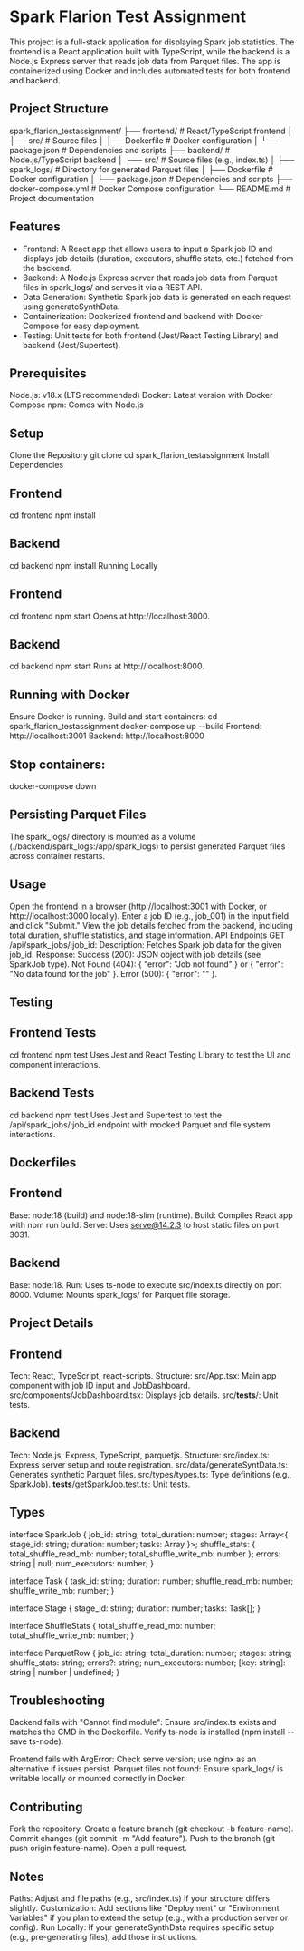 # Spark Flarion Test Assignment
This project is a full-stack application for displaying Spark job statistics. 
The frontend is a React application built with TypeScript, while the backend is a Node.js Express server that reads job data from Parquet files. 
The app is containerized using Docker and includes automated tests for both frontend and backend.

## Project Structure

spark_flarion_testassignment/
├── frontend/           # React/TypeScript frontend
│   ├── src/           # Source files
│   ├── Dockerfile     # Docker configuration
│   └── package.json   # Dependencies and scripts
├── backend/           # Node.js/TypeScript backend
│   ├── src/           # Source files (e.g., index.ts)
│   ├── spark_logs/    # Directory for generated Parquet files
│   ├── Dockerfile     # Docker configuration
│   └── package.json   # Dependencies and scripts
├── docker-compose.yml  # Docker Compose configuration
└── README.md          # Project documentation

## Features
- Frontend: A React app that allows users to input a Spark job ID and displays job details (duration, executors, shuffle stats, etc.) fetched from the backend.
- Backend: A Node.js Express server that reads job data from Parquet files in spark_logs/ and serves it via a REST API.
- Data Generation: Synthetic Spark job data is generated on each request using generateSynthData.
- Containerization: Dockerized frontend and backend with Docker Compose for easy deployment.
- Testing: Unit tests for both frontend (Jest/React Testing Library) and backend (Jest/Supertest).

## Prerequisites
Node.js: v18.x (LTS recommended)
Docker: Latest version with Docker Compose
npm: Comes with Node.js

## Setup
Clone the Repository
git clone <repository-url>
cd spark_flarion_testassignment
Install Dependencies

## Frontend
cd frontend
npm install

## Backend
cd backend
npm install
Running Locally

## Frontend
cd frontend
npm start
Opens at http://localhost:3000.

## Backend
cd backend
npm start
Runs at http://localhost:8000.

## Running with Docker
Ensure Docker is running.
Build and start containers:
cd spark_flarion_testassignment
docker-compose up --build
Frontend: http://localhost:3001
Backend: http://localhost:8000

## Stop containers:
docker-compose down

## Persisting Parquet Files
The spark_logs/ directory is mounted as a volume (./backend/spark_logs:/app/spark_logs) to persist generated Parquet files across container restarts.

## Usage
Open the frontend in a browser (http://localhost:3001 with Docker, or http://localhost:3000 locally).
Enter a job ID (e.g., job_001) in the input field and click "Submit."
View the job details fetched from the backend, including total duration, shuffle statistics, and stage information.
API Endpoints
GET /api/spark_jobs/:job_id:
Description: Fetches Spark job data for the given job_id.
Response:
Success (200): JSON object with job details (see SparkJob type).
Not Found (404): { "error": "Job not found" } or { "error": "No data found for the job" }.
Error (500): { "error": "<error message>" }.

## Testing

## Frontend Tests
cd frontend
npm test
Uses Jest and React Testing Library to test the UI and component interactions.

## Backend Tests
cd backend
npm test
Uses Jest and Supertest to test the /api/spark_jobs/:job_id endpoint with mocked Parquet and file system interactions.

## Dockerfiles

## Frontend
Base: node:18 (build) and node:18-slim (runtime).
Build: Compiles React app with npm run build.
Serve: Uses serve@14.2.3 to host static files on port 3031.

## Backend
Base: node:18.
Run: Uses ts-node to execute src/index.ts directly on port 8000.
Volume: Mounts spark_logs/ for Parquet file storage.

## Project Details
## Frontend
Tech: React, TypeScript, react-scripts.
Structure:
src/App.tsx: Main app component with job ID input and JobDashboard.
src/components/JobDashboard.tsx: Displays job details.
src/__tests__/: Unit tests.

## Backend
Tech: Node.js, Express, TypeScript, parquetjs.
Structure:
src/index.ts: Express server setup and route registration.
src/data/generateSyntData.ts: Generates synthetic Parquet files.
src/types/types.ts: Type definitions (e.g., SparkJob).
__tests__/getSparkJob.test.ts: Unit tests.

## Types
interface SparkJob {
job_id: string;
total_duration: number;
stages: Array<{ stage_id: string; duration: number; tasks: Array<any> }>;
shuffle_stats: { total_shuffle_read_mb: number; total_shuffle_write_mb: number };
errors: string | null;
num_executors: number;
}

interface Task {
task_id: string;
duration: number;
shuffle_read_mb: number;
shuffle_write_mb: number;
}

interface Stage {
stage_id: string;
duration: number;
tasks: Task[];
}

interface ShuffleStats {
total_shuffle_read_mb: number;
total_shuffle_write_mb: number;
}

interface ParquetRow {
job_id: string;
total_duration: number;
stages: string; 
shuffle_stats: string; 
errors?: string; 
num_executors: number;
[key: string]: string | number | undefined;
}

## Troubleshooting

Backend fails with "Cannot find module":
Ensure src/index.ts exists and matches the CMD in the Dockerfile.
Verify ts-node is installed (npm install --save ts-node).

Frontend fails with ArgError:
Check serve version; use nginx as an alternative if issues persist.
Parquet files not found:
Ensure spark_logs/ is writable locally or mounted correctly in Docker.

## Contributing
Fork the repository.
Create a feature branch (git checkout -b feature-name).
Commit changes (git commit -m "Add feature").
Push to the branch (git push origin feature-name).
Open a pull request.

## Notes
Paths: Adjust <repository-url> and file paths (e.g., src/index.ts) if your structure differs slightly.
Customization: Add sections like "Deployment" or "Environment Variables" if you plan to extend the setup (e.g., with a production server or config).
Run Locally: If your generateSynthData requires specific setup (e.g., pre-generating files), add those instructions.
